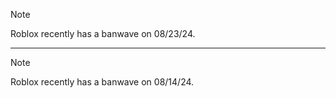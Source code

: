 > [!NOTE]
> Roblox recently has a banwave on 08/23/24.
---
> [!NOTE]
> Roblox recently has a banwave on 08/14/24.
